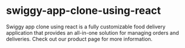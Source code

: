 # swiggy-app-clone-using-react
Swiggy app clone using react is a fully customizable food delivery application that provides an all-in-one solution for managing orders and deliveries. Check out our product page for more information.
